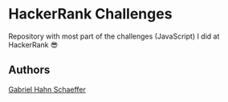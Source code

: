 # HackerRank Challenges

Repository with most part of the challenges (JavaScript) I did at HackerRank :sunglasses:

## Authors

[Gabriel Hahn Schaeffer](https://github.com/gabriel-hahn/)
